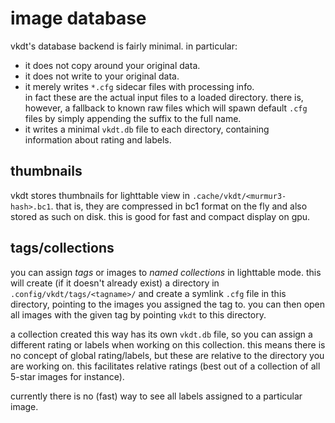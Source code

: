 # image database

vkdt's database backend is fairly minimal. in particular:

* it does not copy around your original data.
* it does not write to your original data.
* it merely writes `*.cfg` sidecar files with processing info.  
  in fact these are the actual input files to a loaded directory.
  there is, however, a fallback to known raw files which will spawn
  default `.cfg` files by simply appending the suffix to the full name.
* it writes a minimal `vkdt.db` file to each directory, containing  
  information about rating and labels.


## thumbnails

vkdt stores thumbnails for lighttable view in `.cache/vkdt/<murmur3-hash>.bc1`.
that is, they are compressed in bc1 format on the fly and also stored as such
on disk. this is good for fast and compact display on gpu.

## tags/collections

you can assign *tags* or images to *named collections* in lighttable mode. this
will create (if it doesn't already exist) a directory in
`.config/vkdt/tags/<tagname>/` and create a symlink `.cfg` file in this
directory, pointing to the images you assigned the tag to. you can then open
all images with the given tag by pointing `vkdt` to this directory.

a collection created this way has its own `vkdt.db` file, so you can assign a
different rating or labels when working on this collection. this means there is
no concept of global rating/labels, but these are relative to the directory you
are working on. this facilitates relative ratings (best out of a collection of
all 5-star images for instance).

currently there is no (fast) way to see all labels assigned to a particular
image.
